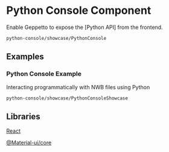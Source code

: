 # Python Console Component

Enable Geppetto to expose the [Python API] from the frontend.

```element
python-console/showcase/PythonConsole
```

## Examples

### Python Console Example

Interacting programmatically with NWB files using Python

```
python-console/showcase/PythonConsoleShowcase
```

## Libraries

[React](https://www.npmjs.com/package/react)

[@Material-ui/core](https://www.npmjs.com/package/@material-ui/core)
